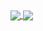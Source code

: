 <a href="https://github.com/anuraghazra/github-readme-stats">
  <img align="center" src="https://github-readme-stats.vercel.app/api?username=AhsanIsEpic&include_all_commits=true&show_icons=true&rank_icon=percentile" />
</a>
<a href="https://github.com/anuraghazra/convoychat">
  <img align="center" src="https://github-readme-stats.vercel.app/api/top-langs/?username=AhsanIsEpic" />
</a>
<!--
### You've reached the profile of AhsanIsEpic

Description stuff
-->
